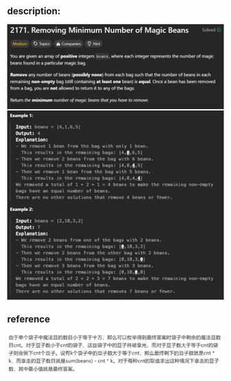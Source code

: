 ## description:

![q.png](assets/img_1.png)
![a.png](assets/img.png)

## reference

![](./assets/img_2.png)